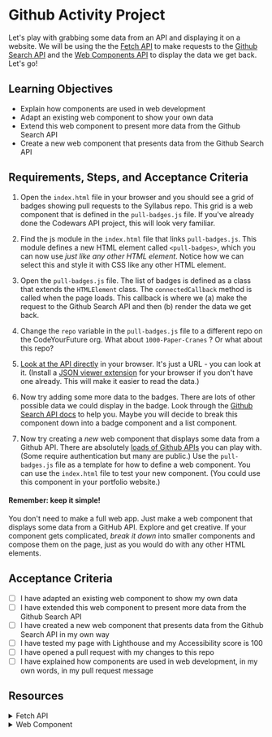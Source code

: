 # Github Activity Project

Let's play with grabbing some data from an API and displaying it on a website. We will be using the the [Fetch API](https://developer.mozilla.org/en-US/docs/Web/API/Fetch_API) to make requests to the [Github Search API](https://docs.github.com/en/rest/search) and the [Web Components API](https://developer.mozilla.org/en-US/docs/Web/Web_Components) to display the data we get back. Let's go!

## Learning Objectives

- Explain how components are used in web development
- Adapt an existing web component to show your own data
- Extend this web component to present more data from the Github Search API
- Create a new web component that presents data from the Github Search API

## Requirements, Steps, and Acceptance Criteria

1. Open the `index.html` file in your browser and you should see a grid of badges showing pull requests to the Syllabus repo. This grid is a web component that is defined in the `pull-badges.js` file. If you've already done the Codewars API project, this will look very familiar.

2. Find the js module in the `index.html` file that links `pull-badges.js`. This module defines a new HTML element called `<pull-badges>`, which you can now use _just like any other HTML element_. Notice how we can select this and style it with CSS like any other HTML element.

3. Open the `pull-badges.js` file. The list of badges is defined as a class that extends the `HTMLElement` class. The `connectedCallback` method is called when the page loads. This callback is where we (a) make the request to the Github Search API and then (b) render the data we get back.

4. Change the `repo` variable in the `pull-badges.js` file to a different repo on the CodeYourFuture org. What about `1000-Paper-Cranes` ? Or what about this repo?

5. [Look at the API directly](https://api.github.com/search/issues?q=is:pr+repo:CodeYourFuture/syllabus) in your browser. It's just a URL - you can look at it. (Install a [JSON viewer extension](https://chrome.google.com/webstore/detail/json-viewer/gbmdgpbipfallnflgajpaliibnhdgobh) for your browser if you don't have one already. This will make it easier to read the data.)

6. Now try adding some more data to the badges. There are lots of other possible data we could display in the badge. Look through the [Github Search API docs](https://docs.github.com/en/rest/search) to help you. Maybe you will decide to break this component down into a badge component and a list component.

7. Now try creating a _new_ web component that displays some data from a Github API. There are absolutely [loads of Github APIs](https://docs.github.com/en/rest/pulls/pulls) you can play with. (Some require authentication but many are public.) Use the `pull-badges.js` file as a template for how to define a web component. You can use the `index.html` file to test your new component. (You could use this component in your portfolio website.)

#### Remember: keep it simple!

You don't need to make a full web app. Just make a web component that displays some data from a GitHub API. Explore and get creative. If your component gets complicated, _break it down_ into smaller components and compose them on the page, just as you would do with any other HTML elements.

## Acceptance Criteria

- [ ] I have adapted an existing web component to show my own data
- [ ] I have extended this web component to present more data from the Github Search API
- [ ] I have created a new web component that presents data from the Github Search API in my own way
- [ ] I have tested my page with Lighthouse and my Accessibility score is 100
- [ ] I have opened a pull request with my changes to this repo
- [ ] I have explained how components are used in web development, in my own words, in my pull request message

## Resources

<details>
<summary>Fetch API</summary>
Fetch API is a way for computer programs (like websites) to talk to each other and share information.

Think of Fetch as your new puppy. Send fetch to an API and tell it to fetch you some data. Fetch! Then _await_ your response. Fetch will dash back to you, panting, with the data you requested, or an error if something went wrong. This is your response. Stuff that response into a variable and do whatever you want with it.

=> https://developer.mozilla.org/en-US/docs/Web/API/fetch

This is how your Pull Requests are tracked automatically by CYF. We use the Fetch API to make requests to the Github API and then we record your pull requests against a list of repos in the trainee tracker. You could make your own tracker if you wanted to!

</details>
<details>
<summary>Web Component</summary>

### What is a web component?

If you want HTML to do something that it doesn't do by default, you can write your own custom HTML element. This is called a [web component](https://www.webcomponents.org/introduction).

### ...What is a component?

A component is a reusable, self-contained piece of code. Components are like lego blocks you can build websites with. Most websites are made by "composing" components in this way.

### Are all websites built with web components?

Nope! React components are written with React, Twig components are written with Twig, etc. Components are not a specific technology, they are a concept. Everywhere in programming we look to break down our code into small, reusable pieces. Web components are a way to do this with HTML.

### Do I need to use fetch to use web components?

Not at all.

Web components are a way to define your own HTML elements. That element does not need to dynamically load data. Fetch is a way to make requests to an API. We happen to be learning fetch and web components together but they are not dependent on each other.

</details>
